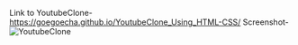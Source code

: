 Link to YoutubeClone- https://goegoecha.github.io/YoutubeClone_Using_HTML-CSS/
Screenshot- ![YoutubeClone](https://github.com/Goegoecha/YoutubeClone_Using_HTML-CSS/assets/116905665/28a16ac5-ffed-4e92-9610-b6f65bc03784)
